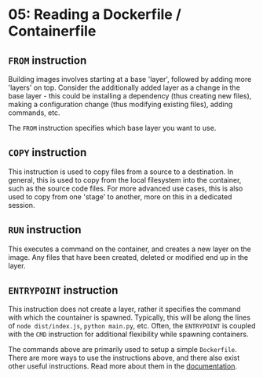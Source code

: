 # 05: Reading a Dockerfile / Containerfile


## `FROM` instruction

Building images involves starting at a base 'layer', followed by adding more 'layers' on top. Consider the additionally
added layer as a change in the base layer - this could be installing a dependency (thus creating new files), making
a configuration change (thus modifying existing files), adding commands, etc.

The `FROM` instruction specifies which base layer you want to use.


## `COPY` instruction

This instruction is used to copy files from a source to a destination. In general, this is used to copy from the local
filesystem into the container, such as the source code files. For more advanced use cases, this is also used to copy
from one 'stage' to another, more on this in a dedicated session.


## `RUN` instruction

This executes a command on the container, and creates a new layer on the image. Any files that have been created,
deleted or modified end up in the layer.


## `ENTRYPOINT` instruction

This instruction does not create a layer, rather it specifies the command with which the countainer is spawned. Typically,
this will be along the lines of `node dist/index.js`, `python main.py`, etc. Often, the `ENTRYPOINT` is coupled with the
`CMD` instruction for additional flexibility while spawning containers.


The commands above are primarily used to setup a simple `Dockerfile`. There are more ways to use the instructions above,
and there also exist other useful instructions. Read more about them in the
[documentation](https://docs.docker.com/engine/reference/builder/).
